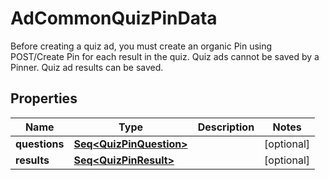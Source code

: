 

# AdCommonQuizPinData

Before creating a quiz ad, you must create an organic Pin using POST/Create Pin for each result in the quiz. Quiz ads cannot be saved by a Pinner. Quiz ad results can be saved.

## Properties

Name | Type | Description | Notes
------------ | ------------- | ------------- | -------------
**questions** | [**Seq&lt;QuizPinQuestion&gt;**](QuizPinQuestion.md) |  |  [optional]
**results** | [**Seq&lt;QuizPinResult&gt;**](QuizPinResult.md) |  |  [optional]



